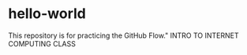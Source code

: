 # hello-world
This repository is for practicing the GitHub Flow."  INTRO TO INTERNET COMPUTING CLASS
